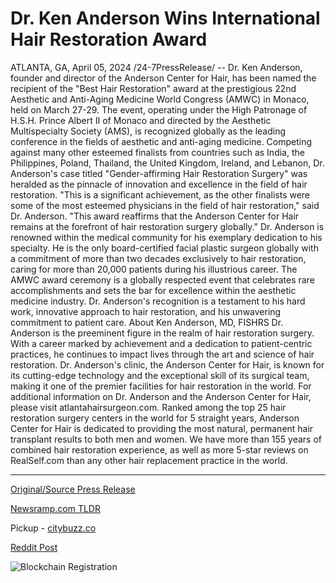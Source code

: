 # Dr. Ken Anderson Wins International Hair Restoration Award

ATLANTA, GA, April 05, 2024 /24-7PressRelease/ -- Dr. Ken Anderson, founder and director of the Anderson Center for Hair, has been named the recipient of the "Best Hair Restoration" award at the prestigious 22nd Aesthetic and Anti-Aging Medicine World Congress (AMWC) in Monaco, held on March 27-29. The event, operating under the High Patronage of H.S.H. Prince Albert II of Monaco and directed by the Aesthetic Multispecialty Society (AMS), is recognized globally as the leading conference in the fields of aesthetic and anti-aging medicine.  Competing against many other esteemed finalists from countries such as India, the Philippines, Poland, Thailand, the United Kingdom, Ireland, and Lebanon, Dr. Anderson's case titled "Gender-affirming Hair Restoration Surgery" was heralded as the pinnacle of innovation and excellence in the field of hair restoration.  "This is a significant achievement, as the other finalists were some of the most esteemed physicians in the field of hair restoration," said Dr. Anderson. "This award reaffirms that the Anderson Center for Hair remains at the forefront of hair restoration surgery globally."  Dr. Anderson is renowned within the medical community for his exemplary dedication to his specialty. He is the only board-certified facial plastic surgeon globally with a commitment of more than two decades exclusively to hair restoration, caring for more than 20,000 patients during his illustrious career.  The AMWC award ceremony is a globally respected event that celebrates rare accomplishments and sets the bar for excellence within the aesthetic medicine industry. Dr. Anderson's recognition is a testament to his hard work, innovative approach to hair restoration, and his unwavering commitment to patient care.  About Ken Anderson, MD, FISHRS  Dr. Anderson is the preeminent figure in the realm of hair restoration surgery. With a career marked by achievement and a dedication to patient-centric practices, he continues to impact lives through the art and science of hair restoration. Dr. Anderson's clinic, the Anderson Center for Hair, is known for its cutting-edge technology and the exceptional skill of its surgical team, making it one of the premier facilities for hair restoration in the world.  For additional information on Dr. Anderson and the Anderson Center for Hair, please visit atlantahairsurgeon.com.  Ranked among the top 25 hair restoration surgery centers in the world for 5 straight years, Anderson Center for Hair is dedicated to providing the most natural, permanent hair transplant results to both men and women. We have more than 155 years of combined hair restoration experience, as well as more 5-star reviews on RealSelf.com than any other hair replacement practice in the world. 

---

[Original/Source Press Release](https://www.24-7pressrelease.com/press-release/509816/dr-ken-anderson-wins-international-hair-restoration-award)
                    

[Newsramp.com TLDR](https://newsramp.com/curated-news/dr-ken-anderson-receives-best-hair-restoration-award-at-amwc-in-monaco/b571c5ec9a7f80834547340b0e0dbbfb) 


Pickup - [citybuzz.co](https://citybuzz.co/2024/04/05/dr-ken-anderson-wins-prestigious-global-hair-restoration-award)
 



[Reddit Post](https://www.reddit.com/r/AwardsAndRecognition/comments/1bwbvb2/dr_ken_anderson_receives_best_hair_restoration/) 



![Blockchain Registration](https://cdn.newsramp.app/24-7PressRelease/qrcode/244/5/able8GYd.webp)